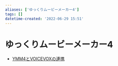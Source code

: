 ```yaml
---
aliases: ['ゆっくりムービーメーカー4']
tags: []
datetime-created: '2022-06-29 15:51'
---
```


# ゆっくりムービーメーカー4
- [YMM4とVOICEVOXの連携](ymm4-voicevox.md)